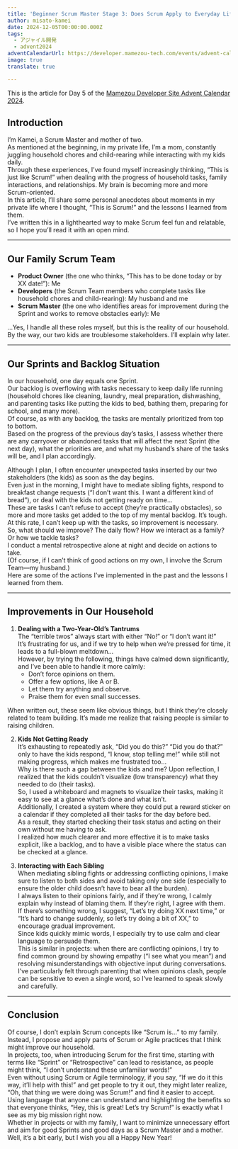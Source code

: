 ```yaml
---
title: 'Beginner Scrum Master Stage 3: Does Scrum Apply to Everyday Life?'
author: misato-kamei
date: 2024-12-05T00:00:00.000Z
tags:
  - アジャイル開発
  - advent2024
adventCalendarUrl: https://developer.mamezou-tech.com/events/advent-calendar/2024/
image: true
translate: true

---
```


This is the article for Day 5 of the [Mamezou Developer Site Advent Calendar 2024](/events/advent-calendar/2024/).

## Introduction

I’m Kamei, a Scrum Master and mother of two.  
As mentioned at the beginning, in my private life, I’m a mom, constantly juggling household chores and child-rearing while interacting with my kids daily.  
Through these experiences, I’ve found myself increasingly thinking, “This is just like Scrum!” when dealing with the progress of household tasks, family interactions, and relationships. My brain is becoming more and more Scrum-oriented.  
In this article, I’ll share some personal anecdotes about moments in my private life where I thought, “This is Scrum!” and the lessons I learned from them.  
I’ve written this in a lighthearted way to make Scrum feel fun and relatable, so I hope you’ll read it with an open mind.

---
## Our Family Scrum Team

- **Product Owner** (the one who thinks, “This has to be done today or by XX date!”): Me  
- **Developers** (the Scrum Team members who complete tasks like household chores and child-rearing): My husband and me  
- **Scrum Master** (the one who identifies areas for improvement during the Sprint and works to remove obstacles early): Me  

...Yes, I handle all these roles myself, but this is the reality of our household.  
By the way, our two kids are troublesome stakeholders. I’ll explain why later.

---
## Our Sprints and Backlog Situation

In our household, one day equals one Sprint.  
Our backlog is overflowing with tasks necessary to keep daily life running (household chores like cleaning, laundry, meal preparation, dishwashing, and parenting tasks like putting the kids to bed, bathing them, preparing for school, and many more).  
Of course, as with any backlog, the tasks are mentally prioritized from top to bottom.  
Based on the progress of the previous day’s tasks, I assess whether there are any carryover or abandoned tasks that will affect the next Sprint (the next day), what the priorities are, and what my husband’s share of the tasks will be, and I plan accordingly.  

Although I plan, I often encounter unexpected tasks inserted by our two stakeholders (the kids) as soon as the day begins.  
Even just in the morning, I might have to mediate sibling fights, respond to breakfast change requests (“I don’t want this. I want a different kind of bread”), or deal with the kids not getting ready on time…  
These are tasks I can’t refuse to accept (they’re practically obstacles), so more and more tasks get added to the top of my mental backlog. It’s tough.  
At this rate, I can’t keep up with the tasks, so improvement is necessary.  
So, what should we improve? The daily flow? How we interact as a family? Or how we tackle tasks?  
I conduct a mental retrospective alone at night and decide on actions to take.  
(Of course, if I can’t think of good actions on my own, I involve the Scrum Team—my husband.)  
Here are some of the actions I’ve implemented in the past and the lessons I learned from them.

---
## Improvements in Our Household

1. **Dealing with a Two-Year-Old’s Tantrums**  
The “terrible twos” always start with either “No!” or “I don’t want it!”  
It’s frustrating for us, and if we try to help when we’re pressed for time, it leads to a full-blown meltdown…  
However, by trying the following, things have calmed down significantly, and I’ve been able to handle it more calmly:  
   - Don’t force opinions on them.  
   - Offer a few options, like A or B.  
   - Let them try anything and observe.  
   - Praise them for even small successes.  

When written out, these seem like obvious things, but I think they’re closely related to team building. It’s made me realize that raising people is similar to raising children.

2. **Kids Not Getting Ready**  
It’s exhausting to repeatedly ask, “Did you do this?” “Did you do that?” only to have the kids respond, “I know, stop telling me!” while still not making progress, which makes me frustrated too…  
Why is there such a gap between the kids and me? Upon reflection, I realized that the kids couldn’t visualize (low transparency) what they needed to do (their tasks).  
So, I used a whiteboard and magnets to visualize their tasks, making it easy to see at a glance what’s done and what isn’t.  
Additionally, I created a system where they could put a reward sticker on a calendar if they completed all their tasks for the day before bed.  
As a result, they started checking their task status and acting on their own without me having to ask.  
I realized how much clearer and more effective it is to make tasks explicit, like a backlog, and to have a visible place where the status can be checked at a glance.

3. **Interacting with Each Sibling**  
When mediating sibling fights or addressing conflicting opinions, I make sure to listen to both sides and avoid taking only one side (especially to ensure the older child doesn’t have to bear all the burden).  
I always listen to their opinions fairly, and if they’re wrong, I calmly explain why instead of blaming them. If they’re right, I agree with them.  
If there’s something wrong, I suggest, “Let’s try doing XX next time,” or “It’s hard to change suddenly, so let’s try doing a bit of XX,” to encourage gradual improvement.  
Since kids quickly mimic words, I especially try to use calm and clear language to persuade them.  
This is similar in projects: when there are conflicting opinions, I try to find common ground by showing empathy (“I see what you mean”) and resolving misunderstandings with objective input during conversations.  
I’ve particularly felt through parenting that when opinions clash, people can be sensitive to even a single word, so I’ve learned to speak slowly and carefully.

---
## Conclusion

Of course, I don’t explain Scrum concepts like “Scrum is…” to my family. Instead, I propose and apply parts of Scrum or Agile practices that I think might improve our household.  
In projects, too, when introducing Scrum for the first time, starting with terms like “Sprint” or “Retrospective” can lead to resistance, as people might think, “I don’t understand these unfamiliar words!”  
Even without using Scrum or Agile terminology, if you say, “If we do it this way, it’ll help with this!” and get people to try it out, they might later realize, “Oh, that thing we were doing was Scrum!” and find it easier to accept.  
Using language that anyone can understand and highlighting the benefits so that everyone thinks, “Hey, this is great! Let’s try Scrum!” is exactly what I see as my big mission right now.  
Whether in projects or with my family, I want to minimize unnecessary effort and aim for good Sprints and good days as a Scrum Master and a mother.  
Well, it’s a bit early, but I wish you all a Happy New Year!
